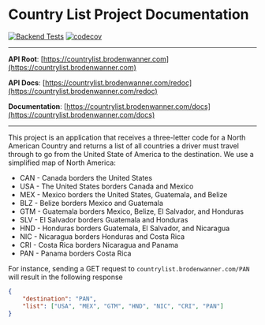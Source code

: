 # Country List Project Documentation

[![Backend Tests](https://github.com/broden-wanner/country-list-project/actions/workflows/backend-tests.yml/badge.svg)](https://github.com/broden-wanner/country-list-project/actions/workflows/backend-tests.yml)
[![codecov](https://codecov.io/gh/broden-wanner/country-list-project/branch/main/graph/badge.svg?token=QedVU7QwJb)](https://codecov.io/gh/broden-wanner/country-list-project)

---

**API Root**: [https://countrylist.brodenwanner.com](https://countrylist.brodenwanner.com)

**API Docs**: [https://countrylist.brodenwanner.com/redoc](https://countrylist.brodenwanner.com/redoc)

**Documentation**: [https://countrylist.brodenwanner.com/docs](https://countrylist.brodenwanner.com/docs)

---

This project is an application that receives a three-letter code for a North American Country and returns a list of 
all countries a driver must travel through to go from the United State of America to the destination. We 
use a simplified map of North America:

- CAN - Canada borders the United States
- USA - The United States borders Canada and Mexico
- MEX - Mexico borders the United States, Guatemala, and Belize
- BLZ - Belize borders Mexico and Guatemala
- GTM - Guatemala borders Mexico, Belize, El Salvador, and Honduras
- SLV - El Salvador borders Guatemala and Honduras
- HND - Honduras borders Guatemala, El Salvador, and Nicaragua
- NIC - Nicaragua borders Honduras and Costa Rica
- CRI - Costa Rica borders Nicaragua and Panama 
- PAN - Panama borders Costa Rica

For instance, sending a GET request to 
`countrylist.brodenwanner.com/PAN` will result in the
following response

```json
{
    "destination": "PAN",
    "list": ["USA", "MEX", "GTM", "HND", "NIC", "CRI", "PAN"]
}
```